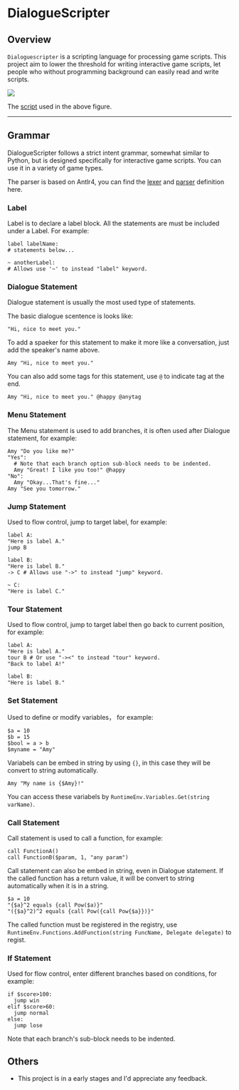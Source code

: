 # DialogueScripter

## Overview
`Dialoguescripter` is a scripting language for processing game scripts. This project aim to lower the threshold for writing interactive game scripts, let people who without programming background can easily read and write scripts.

![](show.gif)

The [script](Assets/Scripts/DS/Unity/TutorialScript.txt) used in the above figure.

***
## Grammar

DialogueScripter follows a strict intent grammar, somewhat similar to Python, but is designed specifically for interactive game scripts. You can use it in a variety of game types.

The parser is based on Antlr4, you can find the [lexer](Assets/Scripts/DS/Grammar/DSLexer.g4) and [parser](Assets/Scripts/DS/Grammar/DSParser.g4) definition here.

### Label

Label is to declare a label block. All the statements are must be included under a Label. For example:

```
label labelName:
# statements below...

~ anotherLabel:
# Allows use '~' to instead "label" keyword.
```

### Dialogue Statement

Dialogue statement is usually the most used type of statements.

The basic dialogue scentence is looks like:

```"Hi, nice to meet you."```

To add a spaeker for this statement to make it more like a conversation, just add the speaker's name above.

```Amy "Hi, nice to meet you."```

You can also add some tags for this statement, use `@` to indicate tag at the end.

```Amy "Hi, nice to meet you." @happy @anytag```

### Menu Statement

The Menu statement is used to add branches, it is often used after Dialogue statement, for example:

```
Amy "Do you like me?"
"Yes":
  # Note that each branch option sub-block needs to be indented.
  Amy "Great! I like you too!" @happy
"No":
  Amy "Okay...That's fine..."
Amy "See you tomorrow."
```

### Jump Statement

Used to flow control, jump to target label, for example:

```
label A:
"Here is label A."
jump B

label B:
"Here is label B."
-> C # Allows use "->" to instead "jump" keyword.

~ C:
"Here is label C."
```

### Tour Statement

Used to flow control, jump to target label then go back to current position, for example:

```
label A:
"Here is label A."
tour B # Or use "-><" to instead "tour" keyword.
"Back to label A!"

label B:
"Here is label B."
```

### Set Statement

Used to define or modify variables， for example:

```
$a = 10
$b = 15
$bool = a > b
$myname = "Amy"
```

Variabels can be embed in string by using `{}`, in this case they will be convert to string automatically.

```
Amy "My name is {$Amy}!"
```

You can access these variabels by `RuntimeEnv.Variables.Get(string varName)`.

### Call Statement

Call statement is used to call a function, for example:

```
call FunctionA()
call FunctionB($param, 1, "any param")
```

Call statement can also be embed in string, even in Dialogue statement. If the called function has a return value, it will be convert to string automatically when it is in a string.

```
$a = 10
"{$a}^2 equals {call Pow($a)}"
"({$a}^2)^2 equals {call Pow({call Pow{$a}})}"
```

The called function must be registered in the registry, use `RuntimeEnv.Functions.AddFunction(string FuncName, Delegate delegate)` to regist.

### If Statement

Used for flow control, enter different branches based on conditions, for example:

```
if $score>100:
  jump win
elif $score>60:
  jump normal
else:
  jump lose
```

Note that each branch's sub-block needs to be indented.

## Others

- This project is in a early stages and I'd appreciate any feedback.
